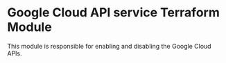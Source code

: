 # Google Cloud API service Terraform Module

This module is responsible for enabling and disabling the Google Cloud APIs.